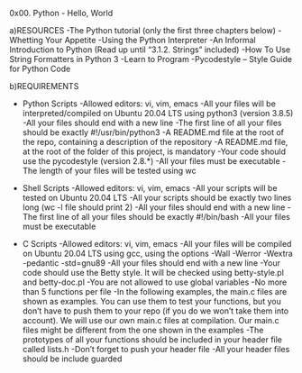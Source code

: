 0x00. Python - Hello, World

a)RESOURCES
-The Python tutorial (only the first three chapters below)
-Whetting Your Appetite
-Using the Python Interpreter
-An Informal Introduction to Python (Read up until “3.1.2. Strings” included)
-How To Use String Formatters in Python 3
-Learn to Program
-Pycodestyle – Style Guide for Python Code

b)REQUIREMENTS
   * Python Scripts
-Allowed editors: vi, vim, emacs
-All your files will be interpreted/compiled on Ubuntu 20.04 LTS using python3 (version 3.8.5)
-All your files should end with a new line
-The first line of all your files should be exactly #!/usr/bin/python3
-A README.md file at the root of the repo, containing a description of the repository
-A README.md file, at the root of the folder of this project, is mandatory
-Your code should use the pycodestyle (version 2.8.*)
-All your files must be executable
-The length of your files will be tested using wc

   * Shell Scripts
-Allowed editors: vi, vim, emacs
-All your scripts will be tested on Ubuntu 20.04 LTS
-All your scripts should be exactly two lines long (wc -l file should print 2)
-All your files should end with a new line
-The first line of all your files should be exactly #!/bin/bash
-All your files must be executable

   * C Scripts
-Allowed editors: vi, vim, emacs
-All your files will be compiled on Ubuntu 20.04 LTS using gcc, using the options -Wall -Werror -Wextra -pedantic -std=gnu89
-All your files should end with a new line
-Your code should use the Betty style. It will be checked using betty-style.pl and betty-doc.pl
-You are not allowed to use global variables
-No more than 5 functions per file
-In the following examples, the main.c files are shown as examples. You can use them to test your functions, but you don’t have to push them to your repo (if you do we won’t take them into account). We will use our own main.c files at compilation. Our main.c files might be different from the one shown in the examples
-The prototypes of all your functions should be included in your header file called lists.h
-Don’t forget to push your header file
-All your header files should be include guarded


